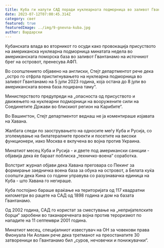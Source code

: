 ```yaml
---
title: Куба ги налути САД поради нуклеарната подморница во заливот Гвантанамо
date: 2023-07-12T07:00:45.314Z
category: свет
featured: true
featuredImage: ../img/9-gnevna-kuba.jpg
author: Вардарски
---
```

Кубанската влада во вторникот го осуди како провокација присуството на американска нуклеарна подморница минатата недела во американската поморска база во заливот Гвантанамо на источниот брег на островот, пренесува АФП.

Во соопштението објавено на англиски, Стејт департментот рече дека „остро го отфрла пристигнувањето на нуклеарна подморница во заливот Гвантанамо на 5 јули 2023 година, која остана до 8 јули во американската воена база лоцирана таму“.

Министерството предупреди на „опасноста од присуството и движењето на нуклеарни подморници на вооружените сили на Соединетите Држави во блискиот регион на Карибите“.

Во Вашингтон, Стејт департментот веднаш не ја коментираше изјавата на Хавана.

Жалбата следи по заострувањето на односите меѓу Куба и Русија, со зголемување на билатералните проекти и посетите на високи функционери, иако Москва е вклучена во војна против Украина.

Минатиот месец Куба и Русија - и двете под американски санкции - објавија дека ќе бараат поблиска „техничко-воена“ соработка.

Волстрит журнал објави дека Хавана преговара со Пекинг за формирање заедничка воена база за обука на островот, а Белата куќа соопшти дека Кина со години управува со разузнавачка единица на Куба - што Хавана го негираше.

Куба постојано бараше враќање на територијата од 117 квадратни километри во рацете на САД од 1898 година и дом на базата Гвантанамо.

Од 2002 година, САД го користат за сместување на „непријателските борци“ заробени во таканаречената војна против тероризмот по нападите на 11 септември 2001 година.

Минатиот месец, специјалниот известувач на ОН за човекови права Фионуала Ни Аолаин рече дека третманот на преостанатите 30 затвореници во Гвантанамо бил „суров, нечовечки и понижувачки“.